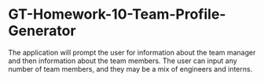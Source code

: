 # GT-Homework-10-Team-Profile-Generator
The application will prompt the user for information about the team manager and then information about the team members. The user can input any number of team members, and they may be a mix of engineers and interns.
